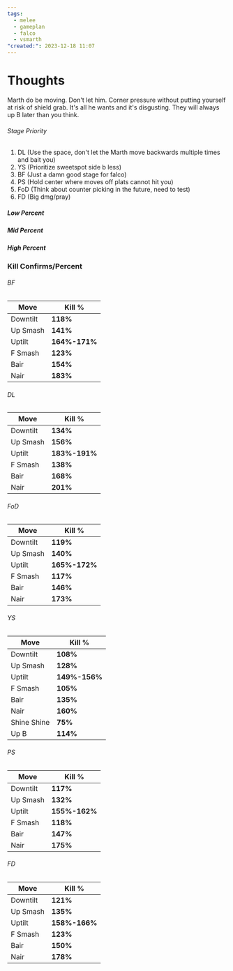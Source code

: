 ```yaml
---
tags:
  - melee
  - gameplan
  - falco
  - vsmarth
"created:": 2023-12-18 11:07
---
```

# Thoughts
Marth do be moving. Don't let him.
Corner pressure without putting yourself at risk of shield grab. It's all he wants and it's disgusting.
They will always up B later than you think.

###### Stage Priority
1. DL (Use the space, don't let the Marth move backwards multiple times and bait you)
2. YS (Prioritize sweetspot side b less)
3. BF (Just a damn good stage for falco)
4. PS (Hold center where moves off plats cannot hit you)
5. FoD (Think about counter picking in the future, need to test)
6. FD (Big dmg/pray)

##### Low Percent

##### Mid Percent

##### High Percent

### Kill Confirms/Percent
###### BF
| Move     | Kill %        |
| -------- | ------------- |
| Downtilt | **118%**      |
| Up Smash | **141%**      |
| Uptilt   | **164%-171%** |
| F Smash  | **123%**      |
| Bair     | **154%**      |
| Nair     | **183%**      |


###### DL
| Move | Kill % |
| ---- | ------ |
| Downtilt | **134%** |
| Up Smash | **156%** |
| Uptilt | **183%-191%** |
| F Smash | **138%** |
| Bair | **168%** |
| Nair | **201%** |

###### FoD
| Move | Kill % |
| ---- | ------ |
| Downtilt | **119%** |
| Up Smash | **140%** |
| Uptilt | **165%-172%** |
| F Smash | **117%** |
| Bair | **146%** |
| Nair | **173%** |

###### YS
| Move | Kill % |
| ---- | ------ |
| Downtilt | **108%** |
| Up Smash | **128%** |
| Uptilt | **149%-156%** |
| F Smash | **105%** |
| Bair | **135%** |
| Nair | **160%** |
| Shine Shine | **75%** |
| Up B | **114%**

###### PS
| Move | Kill % |
| ---- | ------ |
| Downtilt | **117%** |
| Up Smash | **132%** |
| Uptilt | **155%-162%** |
| F Smash | **118%** |
| Bair | **147%** |
| Nair | **175%** |

###### FD
| Move | Kill % |
| ---- | ------ |
| Downtilt | **121%** |
| Up Smash | **135%** |
| Uptilt | **158%-166%** |
| F Smash | **123%** |
| Bair | **150%** |
| Nair | **178%** |